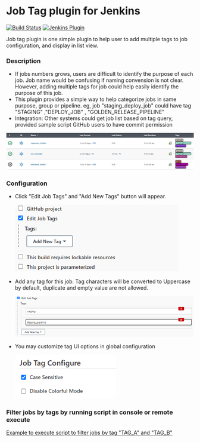 # Job Tag plugin for Jenkins

[![Build Status](https://ci.jenkins.io/job/Plugins/job/jobtag-plugin/job/master/badge/icon)](https://ci.jenkins.io/job/Plugins/job/jobtag-plugin/job/master/)
[![Jenkins Plugin](https://img.shields.io/jenkins/plugin/v/jobtag.svg)](https://plugins.jenkins.io/jobtag)


Job tag plugin is one simple plugin to help user to add multiple tags to job configuration, and display in list view.

### Description

- If jobs numbers grows, users are difficult to identify the purpose of each job. Job name would be confusing if naming convension is not clear. However, adding multiple tags for job could help easily identify the purpose of this job.
- This plugin provides a simple way to help categorize jobs in same purpose, group or pipeline. eg, job "staging_deploy_job" could have tag "STAGING" ,"DEPLOY_JOB" , "GOLDEN_RELEASE_PIPELINE"
- Integration: Other systems could get job list based on tag query, provided sample script
GitHub users to have commit permission

![](images/listview.png)
  
### Configuration

- Click "Edit Job Tags" and "Add New Tags" button will appear.

  ![](images/edittag1.png)

- Add any tag for this job. Tag characters will be converted to Uppercase by default,  duplicate and empty value are not allowed.

  ![](images/edittag2.png)

- You may customize tag UI options in global configuration

  ![](images/option.png)

### Filter jobs by tags by running script in console or remote execute

[Example to execute script to filter jobs by tag "TAG_A" and "TAG_B"](filterjobs.groovy)



